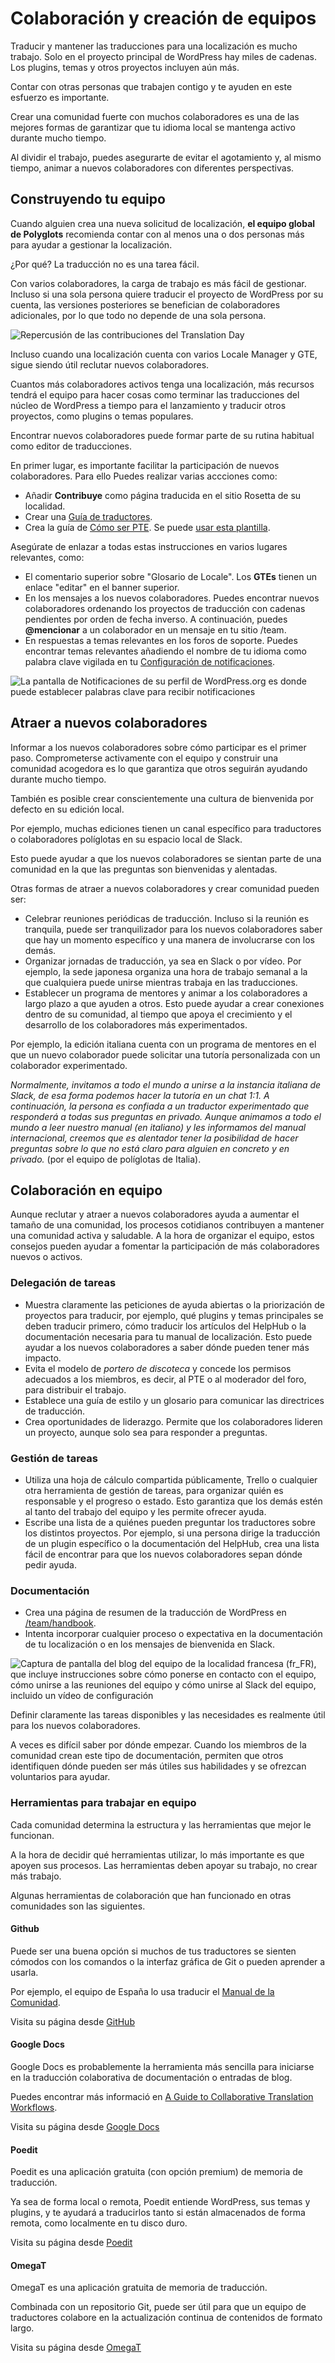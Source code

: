 # Colaboración y creación de equipos

Traducir y mantener las traducciones para una localización es mucho trabajo. Solo en el proyecto principal de WordPress hay miles de cadenas. Los plugins, temas y otros proyectos incluyen aún más.

Contar con otras personas que trabajen contigo y te ayuden en este  esfuerzo es importante.

Crear una comunidad fuerte con muchos colaboradores es una de las mejores formas de garantizar que tu idioma local se mantenga activo durante mucho tiempo.

Al dividir el trabajo, puedes asegurarte de evitar el agotamiento y, al mismo tiempo, animar a nuevos colaboradores con diferentes perspectivas.

## Construyendo tu equipo

Cuando alguien crea una nueva solicitud de localización, **el equipo global de Polyglots** recomienda contar con al menos una o dos personas más para ayudar a gestionar la localización.

¿Por qué? La traducción no es una tarea fácil.

Con varios colaboradores, la carga de trabajo es más fácil de gestionar. Incluso si una sola persona quiere traducir el proyecto de WordPress por su cuenta, las versiones posteriores se benefician de colaboradores adicionales, por lo que todo no depende de una sola persona.

![Repercusión de las contribuciones del Translation Day](https://raw.githubusercontent.com/WPES/spain-handbook/master/manuales/github/assets/traducciones-formacion-traducir-10.webp)

Incluso cuando una localización cuenta con varios Locale Manager y GTE, sigue siendo útil reclutar nuevos colaboradores.

Cuantos más colaboradores activos tenga una localización, más recursos tendrá el equipo para hacer cosas como terminar las traducciones del núcleo de WordPress a tiempo para el lanzamiento y traducir otros proyectos, como plugins o temas populares.

Encontrar nuevos colaboradores puede formar parte de su rutina habitual como editor de traducciones.

En primer lugar, es importante facilitar la participación de nuevos colaboradores. Para ello Puedes realizar varias accciones como:

- Añadir **Contribuye** como página traducida en el sitio Rosetta de su localidad.
- Crear una [Guía de traductores](https://es.wordpress.org/team/handbook/traducciones/guia/).
- Crea la guía de [Cómo ser PTE](https://es.wordpress.org/team/handbook/traducciones/pte/). Se puede [usar esta plantilla](https://make.wordpress.org/polyglots/handbook/for-editors/translation-collaboration-team-building-tips/skeleton-pte-onboarding/).

Asegúrate de enlazar a todas estas instrucciones en varios lugares relevantes, como:

- El comentario superior sobre "Glosario de Locale". Los **GTEs** tienen un enlace "editar" en el banner superior.
- En los mensajes a los nuevos colaboradores. Puedes encontrar nuevos colaboradores ordenando los proyectos de traducción con cadenas pendientes por orden de fecha inverso. A continuación, puedes **@mencionar** a un colaborador en un mensaje en tu sitio /team.
- En respuestas a temas relevantes en los foros de soporte. Puedes encontrar temas relevantes añadiendo el nombre de tu idioma como palabra clave vigilada en tu [Configuración de notificaciones](https://profiles.wordpress.org/me/profile/notifications/).

![La pantalla de Notificaciones de su perfil de WordPress.org es donde puede establecer palabras clave para recibir notificaciones](https://raw.githubusercontent.com/WPES/spain-handbook/master/manuales/github/assets/traducciones-formacion-traducir-11.webp)

## Atraer a nuevos colaboradores

Informar a los nuevos colaboradores sobre cómo participar es el primer paso. Comprometerse activamente con el equipo y construir una comunidad acogedora es lo que garantiza que otros seguirán ayudando durante mucho tiempo.

También es posible crear conscientemente una cultura de bienvenida por defecto en su edición local.

Por ejemplo, muchas ediciones tienen un canal específico para traductores o colaboradores políglotas en su espacio local de Slack.

Esto puede ayudar a que los nuevos colaboradores se sientan parte de una comunidad en la que las preguntas son bienvenidas y alentadas.

Otras formas de atraer a nuevos colaboradores y crear comunidad pueden ser:

- Celebrar reuniones periódicas de traducción. Incluso si la reunión es tranquila, puede ser tranquilizador para los nuevos colaboradores saber que hay un momento específico y una manera de involucrarse con los demás.
- Organizar jornadas de traducción, ya sea en Slack o por vídeo. Por ejemplo, la sede japonesa organiza una hora de trabajo semanal a la que cualquiera puede unirse mientras trabaja en las traducciones.
- Establecer un programa de mentores y animar a los colaboradores a largo plazo a que ayuden a otros. Esto puede ayudar a crear conexiones dentro de su comunidad, al tiempo que apoya el crecimiento y el desarrollo de los colaboradores más experimentados.

Por ejemplo, la edición italiana cuenta con un programa de mentores en el que un nuevo colaborador puede solicitar una tutoría personalizada con un colaborador experimentado.

_Normalmente, invitamos a todo el mundo a unirse a la instancia italiana de Slack, de esa forma podemos hacer la tutoría en un chat 1:1. A continuación, la persona es confiada a un traductor experimentado que responderá a todas sus preguntas en privado. Aunque animamos a todo el mundo a leer nuestro manual (en italiano) y les informamos del manual internacional, creemos que es alentador tener la posibilidad de hacer preguntas sobre lo que no está claro para alguien en concreto y en privado._ (por el equipo de políglotas de Italia).

## Colaboración en equipo

Aunque reclutar y atraer a nuevos colaboradores ayuda a aumentar el tamaño de una comunidad, los procesos cotidianos contribuyen a mantener una comunidad activa y saludable. A la hora de organizar el  equipo, estos consejos pueden ayudar a fomentar la participación de más colaboradores nuevos o activos.

### Delegación de tareas

- Muestra claramente las peticiones de ayuda abiertas o la priorización de proyectos para traducir, por ejemplo, qué plugins y temas principales se deben traducir primero, cómo traducir los artículos del HelpHub o la documentación necesaria para tu manual de localización. Esto puede ayudar a los nuevos colaboradores a saber dónde pueden tener más impacto.
- Evita el modelo de _portero de discoteca_ y concede los permisos adecuados a los miembros, es decir, al PTE o al moderador del foro, para distribuir el trabajo.
- Establece una guía de estilo y un glosario para comunicar las directrices de traducción.
- Crea oportunidades de liderazgo. Permite que los colaboradores lideren un proyecto, aunque solo sea para responder a preguntas.

### Gestión de tareas

- Utiliza una hoja de cálculo compartida públicamente, Trello o cualquier otra herramienta de gestión de tareas, para organizar quién es responsable y el progreso o estado. Esto garantiza que los demás estén al tanto del trabajo del equipo y les permite ofrecer ayuda.
- Escribe una lista de a quiénes pueden preguntar los traductores sobre los distintos proyectos. Por ejemplo, si una persona dirige la traducción de un plugin específico o la documentación del HelpHub, crea una lista fácil de encontrar para que los nuevos colaboradores sepan dónde pedir ayuda.

### Documentación

- Crea una página de resumen de la traducción de WordPress en [/team/handbook](https://es.wordpress.org/team/handbook/traducciones/).
- Intenta incorporar cualquier proceso o expectativa en la documentación de tu localización o en los mensajes de bienvenida en Slack.

![Captura de pantalla del blog del equipo de la localidad francesa (fr_FR), que incluye instrucciones sobre cómo ponerse en contacto con el equipo, cómo unirse a las reuniones del equipo y cómo unirse al Slack del equipo, incluido un vídeo de configuración](https://raw.githubusercontent.com/WPES/spain-handbook/master/manuales/github/assets/traducciones-formacion-traducir-12.webp)

Definir claramente las tareas disponibles y las necesidades es realmente útil para los nuevos colaboradores.

A veces es difícil saber por dónde empezar. Cuando los miembros de la comunidad crean este tipo de documentación, permiten que otros identifiquen dónde pueden ser más útiles sus habilidades y se ofrezcan voluntarios para ayudar.

### Herramientas para trabajar en equipo

Cada comunidad determina la estructura y las herramientas que mejor le funcionan.

A la hora de decidir qué herramientas utilizar, lo más importante es que apoyen sus procesos. Las herramientas deben apoyar su trabajo, no crear más trabajo.

Algunas herramientas de colaboración que han funcionado en otras comunidades son las siguientes.

#### Github

Puede ser una buena opción si muchos de tus traductores se sienten cómodos con los comandos o la interfaz gráfica de Git o pueden aprender a usarla.

Por ejemplo, el equipo de España lo usa traducir el [Manual de la Comunidad](https://github.com/WPES/spain-handbook).

Visita su página desde [GitHub](https://github.com/)

#### Google Docs

Google Docs es probablemente la herramienta más sencilla para iniciarse en la traducción colaborativa de documentación o entradas de blog.

Puedes encontrar más informació en [A Guide to Collaborative Translation Workflows](https://medium.com/@RaoOfPhysics/a-guide-to-collaborative-translation-workflows-48c259100614).

Visita su página desde [Google Docs](https://docs.google.com/)

#### Poedit

Poedit es una aplicación gratuita (con opción premium) de memoria de traducción.

Ya sea de forma local o remota, Poedit entiende WordPress, sus temas y plugins, y te ayudará a traducirlos tanto si están almacenados de forma remota, como localmente en tu disco duro.

Visita su página desde [Poedit](https://poedit.net/)

#### OmegaT

OmegaT es una aplicación gratuita de memoria de traducción.

Combinada con un repositorio Git, puede ser útil para que un equipo de traductores colabore en la actualización continua de contenidos de formato largo.

Visita su página desde [OmegaT](https://omegat.org/)
